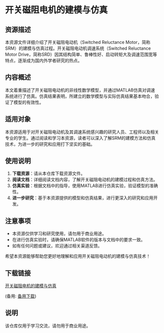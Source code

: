 # 开关磁阻电机的建模与仿真

## 资源描述

本资源文件详细介绍了开关磁阻电动机（Switched Reluctance Motor，简称SRM）的建模与仿真过程。开关磁阻电动机调速系统（Switched Reluctance Motor Drive，简称SRD）因其结构简单、鲁棒性好、启动转矩大及调速范围宽等特点，逐渐成为国内外学者研究的热点。

## 内容概述

本文着重描述了开关磁阻电动机的非线性数学模型，并通过MATLAB仿真对调速系统进行了仿真。仿真结果表明，所建立的数学模型与实际仿真结果基本吻合，验证了模型的有效性。

## 适用对象

本资源适用于对开关磁阻电动机及其调速系统感兴趣的研究人员、工程师以及相关专业的学生。通过阅读和学习本资源，读者可以深入了解SRM的建模方法和仿真技术，为进一步的研究和应用打下坚实的基础。

## 使用说明

1. **下载资源**：请从本仓库下载资源文件。
2. **阅读文档**：详细阅读文档内容，了解开关磁阻电动机的建模过程和仿真方法。
3. **仿真实验**：根据文档中的指导，使用MATLAB进行仿真实验，验证模型的准确性。
4. **进一步研究**：基于本资源提供的模型和仿真结果，进行更深入的研究和应用开发。

## 注意事项

- 本资源仅供学习和研究使用，请勿用于商业用途。
- 在进行仿真实验时，请确保MATLAB软件的版本与文档中的要求一致。
- 如有任何问题或建议，欢迎通过相关渠道反馈。

希望本资源能够帮助您更好地理解和应用开关磁阻电动机的建模与仿真技术！

## 下载链接
[开关磁阻电机的建模与仿真](https://pan.quark.cn/s/e16b18169e24) 

(备用: [备用下载](https://pan.baidu.com/s/1w9lsgUlDEsZazvOMMDqxew?pwd=1234))

## 说明

该仓库仅用于学习交流，请勿用于商业用途。
